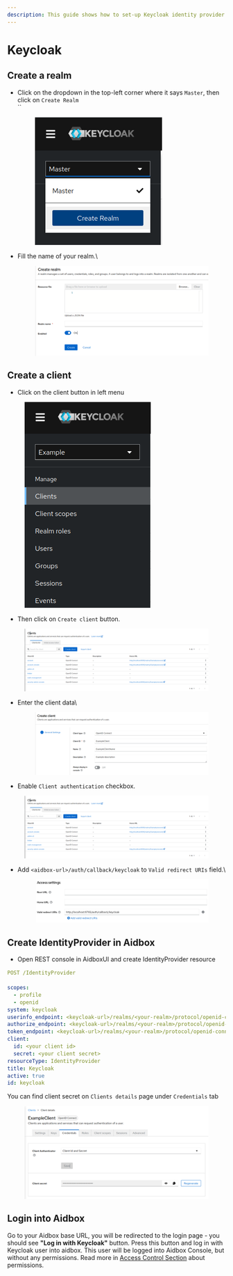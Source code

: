 ```yaml
---
description: This guide shows how to set-up Keycloak identity provider with Aidbox
---
```


# Keycloak

## Create a realm

*   Click on the dropdown in the top-left corner where it says `Master`, then click on `Create Realm`\
    ``

    <figure><img src="../../.gitbook/assets/image (1) (1) (2).png" alt=""><figcaption></figcaption></figure>
*   Fill the name of your realm.\


    <figure><img src="../../.gitbook/assets/image (6) (2).png" alt=""><figcaption></figcaption></figure>

## Create a client

* Click on the client button in left menu&#x20;

<figure><img src="../../.gitbook/assets/image (8) (1).png" alt=""><figcaption></figcaption></figure>

* Then click on `Create client` button.

<figure><img src="../../.gitbook/assets/image (10) (2).png" alt=""><figcaption></figcaption></figure>

*   Enter the client data\


    <figure><img src="../../.gitbook/assets/image (9).png" alt=""><figcaption></figcaption></figure>
* Enable `Client authentication` checkbox.

<figure><img src="../../.gitbook/assets/image (10).png" alt=""><figcaption></figcaption></figure>

*   Add `<aidbox-url>/auth/callback/keycloak` to `Valid redirect URIs` field.\


    <figure><img src="../../.gitbook/assets/image (3) (2).png" alt=""><figcaption></figcaption></figure>

## Create IdentityProvider in Aidbox

* Open REST console in AidboxUI and create IdentityProvider resource

```yaml
POST /IdentityProvider

scopes:
  - profile
  - openid
system: keycloak
userinfo_endpoint: <keycloak-url>/realms/<your-realm>/protocol/openid-connect/userinfo
authorize_endpoint: <keycloak-url>/realms/<your-realm>/protocol/openid-connect/auth
token_endpoint: <keycloak-url>/realms/<your-realm>/protocol/openid-connect/token
client:
  id: <your client id>
  secret: <your client secret>
resourceType: IdentityProvider
title: Keycloak
active: true
id: keycloak
```

You can find client secret on `Clients details` page under `Credentials` tab

<figure><img src="../../.gitbook/assets/image (4) (1) (1) (2).png" alt=""><figcaption></figcaption></figure>

## Login into Aidbox

Go to your Aidbox base URL, you will be redirected to the login page - you should see **"Log in with Keycloak"** button. Press this button and log in with Keycloak user into aidbox. This user will be logged into Aidbox Console, but without any permissions. Read more in [Access Control Section](../security/) about permissions.
